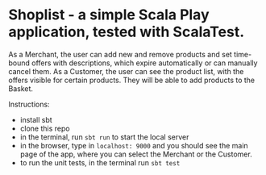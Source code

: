 # Shoplist - a simple Scala Play application, tested with ScalaTest.

As a Merchant, the user can add new and remove products and set time-bound offers with descriptions, which expire automatically or can manually cancel them.
As a Customer, the user can see the product list, with the offers visible for certain products. They will be able to add products to the Basket. 

Instructions: 
- install sbt
- clone this repo
- in the terminal, run `sbt run` to start the local server
- in the browser, type in `localhost: 9000` and you should see the main page of the app, where you can select the Merchant or the Customer.
- to run the unit tests, in the terminal run `sbt test`
